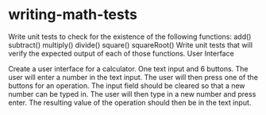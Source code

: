 # writing-math-tests
Write unit tests to check for the existence of the following functions:
add()
subtract()
multiply()
divide()
square()
squareRoot()
Write unit tests that will verify the expected output of each of those functions.
User Interface

Create a user interface for a calculator. One text input and 6 buttons.
The user will enter a number in the text input.
The user will then press one of the buttons for an operation.
The input field should be cleared so that a new number can be typed in.
The user will then type in a new number and press enter.
The resulting value of the operation should then be in the text input.